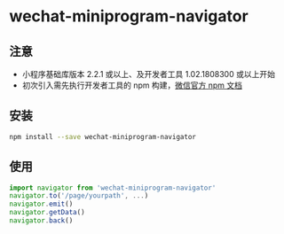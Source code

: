 # wechat-miniprogram-navigator

## 注意
* 小程序基础库版本 2.2.1 或以上、及开发者工具 1.02.1808300 或以上开始
* 初次引入需先执行开发者工具的 npm 构建，[微信官方 npm 文档](https://developers.weixin.qq.com/miniprogram/dev/devtools/npm.html)

## 安装
```bash
npm install --save wechat-miniprogram-navigator
```

## 使用
```javascript
import navigator from 'wechat-miniprogram-navigator'
navigator.to('/page/yourpath', ...)
navigator.emit()
navigator.getData()
navigator.back()
```
